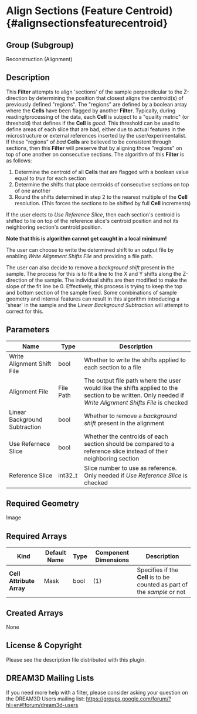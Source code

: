 Align Sections (Feature Centroid) {#alignsectionsfeaturecentroid}
======

## Group (Subgroup) ##
Reconstruction (Alignment)

## Description ##
This **Filter** attempts to align 'sections' of the sample perpendicular to the Z-direction by determining the position that closest aligns the centroid(s) of previously defined "regions".  The "regions" are defined by a boolean array where the **Cells** have been flagged by another **Filter**. Typically, during reading/processing of the data, each **Cell** is subject to a "quality metric" (or threshold) that defines if the **Cell** is *good*.  This threshold can be used to define areas of each slice that are bad, either due to actual features in the microstructure or external references inserted by the user/experimentalist.  If these "regions" of *bad* **Cells** are believed to be consistent through sections, then this **Filter** will preserve that by aligning those "regions" on top of one another on consecutive sections. The algorithm of this **Filter** is as follows:

1. Determine the centroid of all **Cells** that are flagged with a boolean value equal to *true* for each section 
2. Determine the shifts that place centroids of consecutive sections on top of one another
3. Round the shifts determined in step 2 to the nearest multiple of the **Cell** resolution. (This forces the sections to be shifted by full **Cell** increments)

If the user elects to *Use Reference Slice*, then each section's centroid is shifted to lie on top of the reference slice's centroid position and not its neighboring section's centroid position.

**Note that this is algorithm cannot get caught in a local minimum!**

The user can choose to write the determined shift to an output file by enabling *Write Alignment Shifts File* and providing a file path.  

The user can also decide to remove a _background shift_ present in the sample. The process for this is to fit a line to the X and Y shifts along the Z-direction of the sample.  The individual shifts are then modified to make the slope of the fit line be 0.  Effectively, this process is trying to keep the top and bottom section of the sample fixed.  Some combinations of sample geometry and internal features can result in this algorithm introducing a 'shear' in the sample and the *Linear Background Subtraction* will attempt to correct for this.

## Parameters ##
| Name | Type | Description |
|------|------| ----------- |
| Write Alignment Shift File | bool | Whether to write the shifts applied to each section to a file |
| Alignment File | File Path | The output file path where the user would like the shifts applied to the section to be written. Only needed if *Write Alignment Shifts File* is checked |
| Linear Background Subtraction | bool | Whether to remove a _background shift_ present in the alignment |
| Use Refernece Slice | bool | Whether the centroids of each section should be compared to a reference slice instead of their neighboring section |
| Reference Slice | int32_t | Slice number to use as reference. Only needed if *Use Reference Slice* is checked |

## Required Geometry ##
Image 

## Required Arrays ##
| Kind | Default Name | Type | Component Dimensions | Description |
|------|--------------|-------------|---------|-----|
| **Cell Attribute Array** | Mask | bool | (1) | Specifies if the **Cell** is to be counted as part of the *sample* or not |

## Created Arrays ##
None

## License & Copyright ##

Please see the description file distributed with this plugin.

## DREAM3D Mailing Lists ##

If you need more help with a filter, please consider asking your question on the DREAM3D Users mailing list:
https://groups.google.com/forum/?hl=en#!forum/dream3d-users


